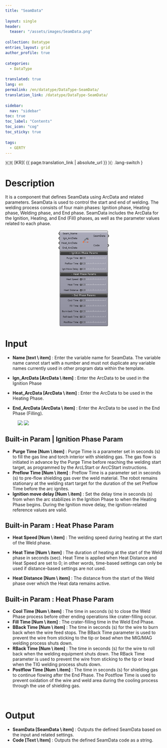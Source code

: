 ```yaml
---
title: "SeamData"

layout: single
header:
  teaser: "/assets/images/SeamData.png"

collection: Datatype
entries_layout: grid
author_profile: true

categories:
  - DataType
  
translated: true
lang: en
permalink: /en/datatype/DataType-SeamData/
translation_link: /datatype/DataType-SeamData/

sidebar:
  nav: "sidebar"
toc: true
toc_label: "Contents"
toc_icon: "cog"
toc_sticky: true

tags: 
  - GERTY
---
```


:kr: [KR]( {{ page.translation_link | absolute_url }} ){: .lang-switch }

# Description

It is a component that defines SeamData using ArcData and related parameters. SeamData is used to control the start and end of welding. The welding process consists of four main phases: Ignition phase, Heating phase, Welding phase, and End phase. SeamData includes the ArcData for the Ignition, Heating, and End (Fill) phases, as well as the parameter values related to each phase.

<p align="center">  <img src="/assets/images/SeamData.png" align="center" width="32%"></p>

# Input

* **Name [text \ item]** : Enter the variable name for SeamData. The variable name cannot start with a number and must not duplicate any variable names currently used in other program data within the template.

* **Ign_ArcData [ArcData \ item]** : Enter the ArcData to be used in the Ignition Phase

* **Heat_ArcData [ArcData \ item]** : Enter the ArcData to be used in the Heating Phase.

* **End_ArcData [ArcData \ item]** : Enter the ArcData to be used in the End Phase (Filling).

<figure class="half">
    <a href="https://b-at.kr/wp-content/uploads/2023/05/Untitled-1.png"><img src="https://b-at.kr/wp-content/uploads/2023/05/Untitled-1.png"></a>
    <a href="https://b-at.kr/wp-content/uploads/2023/05/Untitled-1.png"><img src="https://b-at.kr/wp-content/uploads/2023/05/Untitled-1.png"></a>
</figure>

## Built-in Param | Ignition Phase Param

* **Purge Time [Num \ item]** : Purge Time is a parameter set in seconds (s) to fill the gas line and torch interior with shielding gas. The gas flow is initiated in advance by the Purge Time before reaching the welding start target, as programmed by the ArcLStart or ArcCStart instructions.
* **Preflow Time [Num \ item]** : Preflow Time is a parameter set in seconds (s) to pre-flow shielding gas over the weld material. The robot remains stationary at the welding start target for the duration of the set Preflow Time before the arc ignites.
* **Ignition move delay [Num \ item]** : Set the delay time in seconds (s) from when the arc stabilizes in the Ignition Phase to when the Heating Phase begins. During the Ignition move delay, the ignition-related reference values are valid.

## Built-in Param : Heat Phase Param​

* **Heat Speed [Num \ item]** : The welding speed during heating at the start of the Weld phase.

* **Heat Time [Num \ item]** : The duration of heating at the start of the Weld phase in seconds (sec). Heat Time is applied when Heat Distance and Heat Speed are set to 0; in other words, time-based settings can only be used if distance-based settings are not used.

* **Heat Distance [Num \ item]** : The distance from the start of the Weld phase over which the Heat data remains active.


## Built-in Param : Heat Phase Param​

* **Cool Time [Num \ item]** : The time in seconds (s) to close the Weld Phase process before other ending operations like crater-filling occur.
* **Fill Time [Num \ item]** : The crater-filling time in the Weld End Phase.
* **BBack Time [Num \ item]** : The time in seconds (s) for the wire to burn back when the wire feed stops. The BBack Time parameter is used to prevent the wire from sticking to the tip or bead when the MIG/MAG welding process shuts down.
* **RBack Time [Num \ item]** : The time in seconds (s) for the wire to roll back when the welding equipment shuts down. The RBack Time parameter is used to prevent the wire from sticking to the tip or bead when the TIG welding process shuts down.
* **Postflow Time [Num \ item]** : The time in seconds (s) for shielding gas to continue flowing after the End Phase. The Postflow Time is used to prevent oxidation of the wire and weld area during the cooling process through the use of shielding gas.

<br>

# Output

* **SeamData [SeamData \ item]** : Outputs the defined SeamData based on the input and related settings.
* **Code [Text \ Item]** : Outputs the defined SeamData code as a string.
